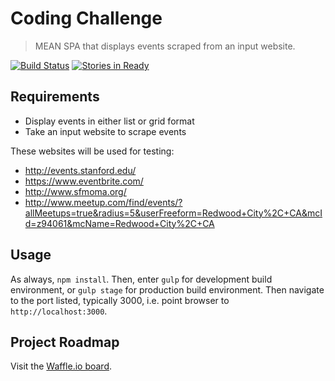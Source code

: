 # Coding Challenge
> MEAN SPA that displays events scraped from an input website.

[![Build Status](https://travis-ci.org/AndrewSouthpaw/Coding-Challenge---LG.svg?branch=develop)](https://travis-ci.org/AndrewSouthpaw/Coding-Challenge---LG) [![Stories in Ready](https://badge.waffle.io/AndrewSouthpaw/Coding-Challenge---LG.svg?label=ready&title=Ready)](http://waffle.io/AndrewSouthpaw/Coding-Challenge---LG)

## Requirements

* Display events in either list or grid format
* Take an input website to scrape events

These websites will be used for testing:
* http://events.stanford.edu/ 
* https://www.eventbrite.com/ 
* http://www.sfmoma.org/ 
* http://www.meetup.com/find/events/?allMeetups=true&radius=5&userFreeform=Redwood+City%2C+CA&mcId=z94061&mcName=Redwood+City%2C+CA 

## Usage

As always, `npm install`. Then, enter `gulp` for development build environment, or `gulp stage` for production build environment. Then navigate to the port listed, typically 3000, i.e. point browser to `http://localhost:3000`.

## Project Roadmap

Visit the [Waffle.io board](https://waffle.io/AndrewSouthpaw/Coding-Challenge---LG).

